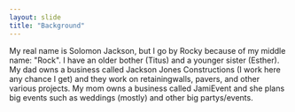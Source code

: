```yaml
---
layout: slide
title: "Background"
---
```


My real name is Solomon Jackson, but I go by Rocky because of my middle name: "Rock". I have an older bother (Titus) and a younger sister (Esther). My dad owns a business called Jackson Jones Constructions (I work here any chance I get) and they work on retainingwalls, pavers, and other various projects. My mom owns a business called JamiEvent and she plans big events such as weddings (mostly) and other big partys/events.
